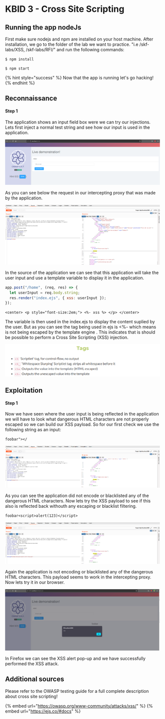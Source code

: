 # KBID 3 - Cross Site Scripting

## Running the app nodeJs

First make sure nodejs and npm are installed on your host machine.
After installation, we go to the folder of the lab we want to practice.
"i.e /skf-labs/XSS, /skf-labs/RFI/" and run the following commands:

```
$ npm install
```

```
$ npm start
```

{% hint style="success" %}
Now that the app is running let's go hacking!
{% endhint %}

## Reconnaissance

#### Step 1

The application shows an input field box were we can try our injections. Lets first inject a normal test string and see how our input is used in the application.

![](../../.gitbook/assets/nodejs/XSS/1.png)

As you can see below the request in our intercepting proxy that was made by the application.

![](../../.gitbook/assets/nodejs/XSS/2.png)

In the source of the application we can see that this application will take the user input and use a template variable to display it in the application.

```javascript
app.post("/home", (req, res) => {
  let userInput = req.body.string;
  res.render("index.ejs", { xss: userInput });
});
```

```markup
<center> <p style="font-size:2em;"> <%- xss %> </p> </center>
```

The variable is then used in the index.ejs to display the content suplied by the user. But as you can see the tag being used in ejs is <%- which means is not being escaped by the template engine . This indicates that is should be possible to perform a Cross Site Scripting \(XSS\) injection.

![](../../.gitbook/assets/nodejs/XSS/3.png)

## Exploitation

#### Step 1

Now we have seen where the user input is being reflected in the application we will have to look what dangerous HTML characters are not properly escaped so we can build our XSS payload. So for our first check we use the following string as an input:

```text
foobar"></
```

![](../../.gitbook/assets/nodejs/XSS/4.png)

As you can see the application did not encode or blacklisted any of the dangerous HTML characters. Now lets try the XSS payload to see if this also is reflected back withouth any escaping or blacklist filtering.

```text
foobar<script>alert(123)</script>
```

![](../../.gitbook/assets/nodejs/XSS/5.png)

Again the application is not encoding or blacklisted any of the dangerous HTML characters. This payload seems to work in the intercepting proxy. Now lets try it in our browser.

![](../../.gitbook/assets/nodejs/XSS/6.png)

In Firefox we can see the XSS alert pop-up and we have successfully performed the XSS attack.

## Additional sources

Please refer to the OWASP testing guide for a full complete description about cross site scripting!

{% embed url="https://owasp.org/www-community/attacks/xss/" %}
{% embed url="https://ejs.co/#docs" %}
